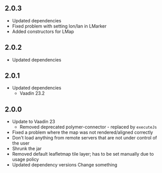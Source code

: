 ## 2.0.3
* Updated dependencies
* Fixed problem with setting lon/lan in LMarker
* Added constructors for LMap

## 2.0.2
* Updated dependencies

## 2.0.1

* Updated dependencies
  * Vaadin 23.2

## 2.0.0

* Update to Vaadin 23
  * Removed deprecated polymer-connector - replaced by ``executeJs``
* Fixed a problem where the map was not rendered/aligned correctly
* Don't load anything from remote servers that are not under control of the user
* Shrunk the jar
* Removed default leafletmap tile layer; has to be set manually due to usage policy
* Updated dependency versions
Change something
